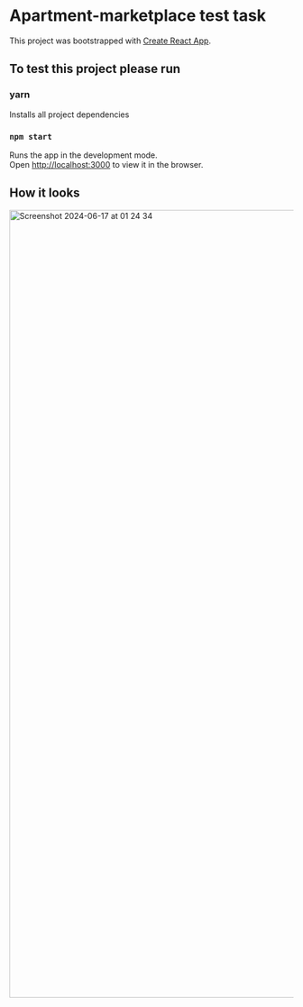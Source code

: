 # Apartment-marketplace test task

This project was bootstrapped with [Create React App](https://github.com/facebook/create-react-app).

## To test this project please run

### yarn
Installs all project dependencies

### `npm start`

Runs the app in the development mode.\
Open [http://localhost:3000](http://localhost:3000) to view it in the browser.

## How it looks

<img width="1398" alt="Screenshot 2024-06-17 at 01 24 34" src="https://github.com/victoriasab77/apartment-marketplace/assets/71649528/b01da352-40b9-4b96-884e-22e14efd26bf">




